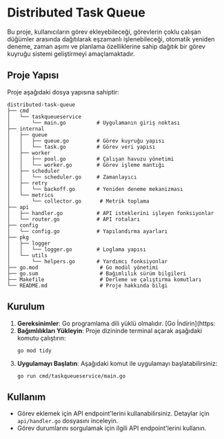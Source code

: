 # Distributed Task Queue

Bu proje, kullanıcıların görev ekleyebileceği, görevlerin çoklu çalışan düğümler arasında dağıtılarak eşzamanlı işlenebileceği, otomatik yeniden deneme, zaman aşımı ve planlama özelliklerine sahip dağıtık bir görev kuyruğu sistemi geliştirmeyi amaçlamaktadır. 

## Proje Yapısı

Proje aşağıdaki dosya yapısına sahiptir:

```
distributed-task-queue
├── cmd
│   └── taskqueueservice
│       └── main.go          # Uygulamanın giriş noktası
├── internal
│   ├── queue
│   │   ├── queue.go         # Görev kuyruğu yapısı
│   │   └── task.go          # Görev veri yapısı
│   ├── worker
│   │   ├── pool.go          # Çalışan havuzu yönetimi
│   │   └── worker.go        # Görev işleme mantığı
│   ├── scheduler
│   │   └── scheduler.go     # Zamanlayıcı
│   ├── retry
│   │   └── backoff.go       # Yeniden deneme mekanizması
│   └── metrics
│       └── collector.go      # Metrik toplama
├── api
│   ├── handler.go           # API isteklerini işleyen fonksiyonlar
│   └── router.go            # API rotaları
├── config
│   └── config.go            # Yapılandırma ayarları
├── pkg
│   ├── logger
│   │   └── logger.go        # Loglama yapısı
│   └── utils
│       └── helpers.go       # Yardımcı fonksiyonlar
├── go.mod                    # Go modül yönetimi
├── go.sum                    # Bağımlılık sürüm bilgileri
├── Makefile                  # Derleme ve çalıştırma komutları
└── README.md                 # Proje hakkında bilgi
```

## Kurulum

1. **Gereksinimler**: Go programlama dili yüklü olmalıdır. [Go İndirin](https:
2. **Bağımlılıkları Yükleyin**: Proje dizininde terminal açarak aşağıdaki komutu çalıştırın:
   ```
   go mod tidy
   ```
3. **Uygulamayı Başlatın**: Aşağıdaki komut ile uygulamayı başlatabilirsiniz:
   ```
   go run cmd/taskqueueservice/main.go
   ```

## Kullanım

- Görev eklemek için API endpoint'lerini kullanabilirsiniz. Detaylar için `api/handler.go` dosyasını inceleyin.
- Görev durumlarını sorgulamak için ilgili API endpoint'lerini kullanın.
